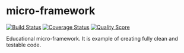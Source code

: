 # micro-framework

[![Build Status](https://travis-ci.org/malgorzatawicha/micro-framework.svg?branch=master)](https://travis-ci.org/malgorzatawicha/micro-framework)
[![Coverage Status](https://img.shields.io/scrutinizer/coverage/g/malgorzatawicha/micro-framework.svg?style=flat-square)](https://scrutinizer-ci.com/g/malgorzatawicha/micro-framework/code-structure)
[![Quality Score](https://img.shields.io/scrutinizer/g/malgorzatawicha/micro-framework.svg?style=flat-square)](https://scrutinizer-ci.com/g/malgorzatawicha/micro-framework)


Educational micro-framework. It is example of creating fully clean and testable code.

